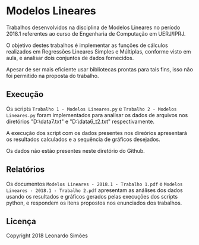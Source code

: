 # Modelos Lineares
Trabalhos desenvolvidos na disciplina de Modelos Lineares no período 2018.1 referentes ao curso de Engenharia de Computação em UERJ/IPRJ.

O objetivo destes trabalhos é implementar as funções de cálculos realizados em Regressões Lineares Simples e Múltiplas, conforme visto em aula, e analisar dois conjuntos de dados fornecidos. 

Apesar de ser mais eficiente usar bibliotecas prontas para tais fins, isso não foi permitido na proposta do trabalho.


## Execução
Os scripts `Trabalho 1 - Modelos Lineares.py` e `Trabalho 2 - Modelos Lineares.py` foram implementados para analisar os dados de arquivos nos diretórios "D:\\data7.txt" e "D:\\data6_t2.txt" respectivamente.

A execução dos script com os dados presentes nos direórios apresentará os resultados calculados e a sequência de gráficos desejados.

Os dados não estão presentes neste diretório do Github.  


## Relatórios
Os documentos `Modelos Lineares - 2018.1 - Trabalho 1.pdf` e `Modelos Lineares - 2018.1 - Trabalho 2.pdf` apresentam as análises dos dados usando os resultados e gráficos gerados pelas execuções dos scripts python, e respondem os itens propostos nos enunciados dos trabalhos.


## Licença
Copyright 2018 Leonardo Simões	
